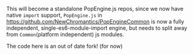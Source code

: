 This will become a standalone PopEngine.js repos, since we now have native `import` support, `PopEngine.js` in https://github.com/NewChromantics/PopEngineCommon  is now a fully independent, single-es6-module-import engine, but needs to split away from `Common`(platform independent) js modules.

The code here is an out of date fork! (for now)
